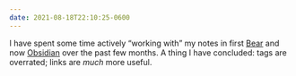 ```yaml
---
date: 2021-08-18T22:10:25-0600
---
```


I have spent some time actively “working with” my notes in first [Bear][b] and now [Obsidian][o] over the past few months. A thing I have concluded: tags are overrated; links are *much* more useful.

[b]: https://bear.app
[o]: https://obsidian.md